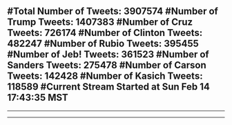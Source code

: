 #Total Number of Tweets: 3907574 
#Number of Trump Tweets: 1407383
#Number of Cruz Tweets: 726174
#Number of Clinton Tweets: 482247
#Number of Rubio Tweets: 395455
#Number of Jeb! Tweets: 361523
#Number of Sanders Tweets: 275478
#Number of Carson Tweets: 142428
#Number of Kasich Tweets: 118589
#Current Stream Started at Sun Feb 14 17:43:35 MST
---
---
---
